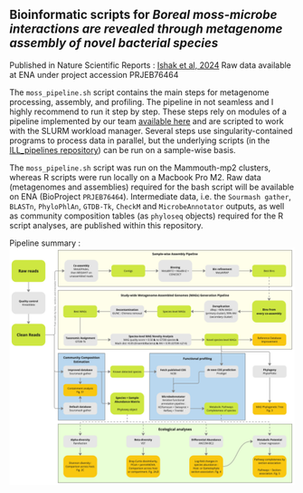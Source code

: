 ## Bioinformatic scripts for _Boreal moss-microbe interactions are revealed through metagenome assembly of novel bacterial species_

Published in Nature Scientific Reports : [Ishak et al, 2024](https://www.nature.com/articles/s41598-024-73045-z)
Raw data available at ENA under project accession PRJEB76464

The `moss_pipeline.sh` script contains the main steps for metagenome processing, assembly, and profiling. The pipeline in not seamless and I highly recommend to run it step by step. These steps rely on modules of a pipeline implemented by our team [available here](https://github.com/jflucier/ILL_pipelines) and are scripted to work with the SLURM workload manager. Several steps use singularity-contained programs to process data in parallel, but the underlying scripts (in the [ILL_pipelines repository](https://github.com/jflucier/ILL_pipelines)) can be run on a sample-wise basis.

The `moss_pipeline.sh` script was run on the Mammouth-mp2 clusters, whereas R scripts were run locally on a Macbook Pro M2. Raw data (metagenomes and assemblies) required for the bash script will be available on ENA (BioProject `PRJEB76464`). Intermediate data, i.e. the `Sourmash gather`, `BLASTn`, `PhyloPhlAn`, `GTDB-Tk`, `CheckM` and `MicrobeAnnotator` outputs, as well as community composition tables (as `phyloseq` objects) required for the R script analyses, are published within this repository. 

Pipeline summary :
![alt text](https://github.com/jorondo1/borealMoss/blob/main/out/Boreal_Moss_WF.jpg)
